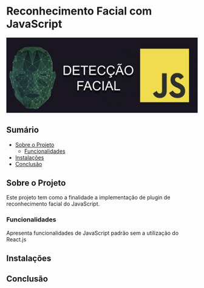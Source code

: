 # Reconhecimento Facial com JavaScript

![Descrição da Imagem](imagens/jsrdr.png)

## Sumário

- [Sobre o Projeto](#sobre-o-projeto)
  - [Funcionalidades](#funcionalidades)
- [Instalações](#instalacao)
- [Conclusão](#conclusão)

## Sobre o Projeto

Este projeto tem como a finalidade a implementação de plugin de reconhecimento facial do JavaScript.

### Funcionalidades

Apresenta funcionalidades de JavaScript padrão sem a utilização do React.js

## Instalações



## Conclusão








